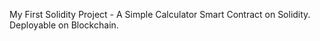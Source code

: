 My First Solidity Project - A Simple Calculator Smart Contract on Solidity. Deployable on Blockchain.
